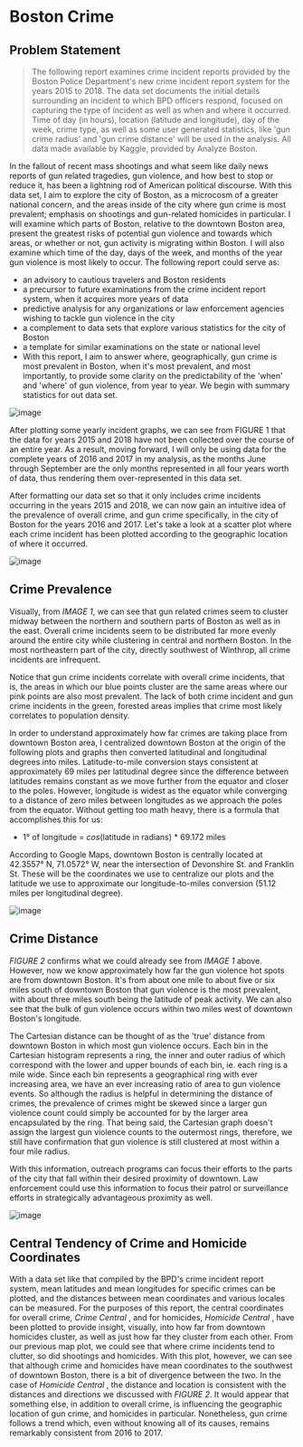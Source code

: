 # Boston Crime

## Problem Statement

>The following report examines crime incident reports provided by the Boston Police Department's new crime incident report system for the years 2015 to 2018. The data set documents the initial details surrounding an incident to which BPD officers respond, focused on capturing the type of incident as well as when and where it occurred. Time of day (in hours), location (latitude and longitude), day of the week, crime type, as well as some user generated statistics, like 'gun crime radius' and 'gun crime distance' will be used in the analysis. All data made available by Kaggle, provided by Analyze Boston.

In the fallout of recent mass shootings and what seem like daily news reports of gun related tragedies, gun violence, and how best to stop or reduce it, has been a lightning rod of American political discourse. With this data set, I aim to explore the city of Boston, as a microcosm of a greater national concern, and the areas inside of the city where gun crime is most prevalent; emphasis on shootings and gun-related homicides in particular. I will examine which parts of Boston, relative to the downtown Boston area, present the greatest risks of potential gun violence and towards which areas, or whether or not, gun activity is migrating within Boston. I will also examine which time of the day, days of the week, and months of the year gun violence is most likely to occur. The following report could serve as:

+ an advisory to cautious travelers and Boston residents
+ a precursor to future examinations from the crime incident report system, when it acquires more years of data
+ predictive analysis for any organizations or law enforcement agencies wishing to tackle gun violence in the city
+ a complement to data sets that explore various statistics for the city of Boston
+ a template for similar examinations on the state or national level
+ With this report, I aim to answer where, geographically, gun crime is most prevalent in Boston, when it's most prevalent, and most importantly, to provide some clarity on the predictability of the 'when' and 'where' of gun violence, from year to year. We begin with summary statistics for out data set.

![image](https://user-images.githubusercontent.com/42311832/94982019-7bc56f00-04f4-11eb-9b56-5654ff0cf6e8.png)

After plotting some yearly incident graphs, we can see from FIGURE 1 that the data for years 2015 and 2018 have not been collected over the course of an entire year. As a result, moving forward, I will only be using data for the complete years of 2016 and 2017 in my analysis, as the months June through September are the only months represented in all four years worth of data, thus rendering them over-represented in this data set.

After formatting our data set so that it only includes crime incidents occurring in the years 2015 and 2018, we can now gain an intuitive idea of the prevalence of overall crime, and gun crime specifically, in the city of Boston for the years 2016 and 2017. Let's take a look at a scatter plot where each crime incident has been plotted according to the geographic location of where it occurred.

![image](https://user-images.githubusercontent.com/42311832/94982080-d65ecb00-04f4-11eb-89cb-eb05bec2f02c.png)

## Crime Prevalence

Visually, from *IMAGE 1*, we can see that gun related crimes seem to cluster midway between the northern and southern parts of Boston as well as in the east. Overall crime incidents seem to be distributed far more evenly around the entire city while clustering in central and northern Boston. In the most northeastern part of the city, directly southwest of Winthrop, all crime incidents are infrequent. 

Notice that gun crime incidents correlate with overall crime incidents, that is, the areas in which our blue points cluster are the same areas where our pink points are also most prevalent. The lack of both crime incident and gun crime incidents in the green, forested areas implies that crime most likely correlates to population density.

In order to understand approximately how far crimes are taking place from downtown Boston area, I centralized downtown Boston at the origin of the following plots and graphs then converted latitudinal and longitudinal degrees into miles. Latitude-to-mile conversion stays consistent at approximately 69 miles per latitudinal degree since the difference between latitudes remains constant as we move further from the equator and closer to the poles. However, longitude is widest as the equator while converging to a distance of zero miles between longitudes as we approach the poles from the equator. Without getting too math heavy, there is a formula that accomplishes this for us:

- 1° of longitude = *cos*(latitude in radians) * 69.172 miles

According to Google Maps, downtown Boston is centrally located at 42.3557° N, 71.0572° W, near the intersection of Devonshire St. and Franklin St. These will be the coordinates we use to centralize our plots and the latitude we use to approximate our longitude-to-miles conversion (51.12 miles per longitudinal degree).

![image](https://user-images.githubusercontent.com/42311832/94982177-bd0a4e80-04f5-11eb-8751-d7cfeda1d9b6.png)

## Crime Distance

*FIGURE 2* confirms what we could already see from *IMAGE 1* above. However, now we know approximately how far the gun violence hot spots are from downtown Boston. It's from about one mile to about five or six miles south of downtown Boston that gun violence is the most prevalent, with about three miles south being the latitude of peak activity. We can also see that the bulk of gun violence occurs within two miles west of downtown Boston's longitude.

The Cartesian distance can be thought of as the 'true' distance from downtown Boston in which most gun violence occurs.  Each bin in the Cartesian histogram represents a ring, the inner and outer radius of which correspond with the lower and upper bounds of each bin, ie. each ring is a mile wide. Since each bin represents a geographical ring with ever increasing area, we have an ever increasing ratio of area to gun violence events. So although the radius is helpful in determining the distance of crimes, the prevalence of crimes might be skewed since a larger gun violence count could simply be accounted for by the larger area encapsulated by the ring. That being said, the Cartesian graph doesn't assign the largest gun violence counts to the outermost rings, therefore, we still have confirmation that gun violence is still clustered at most within a four mile radius.

With this information, outreach programs can focus their efforts to the parts of the city that fall within their desired proximity of downtown. Law enforcement could use this information to focus their patrol or surveillance efforts in strategically advantageous proximity as well.

![image](https://user-images.githubusercontent.com/42311832/94982195-ec20c000-04f5-11eb-8bba-9dc6364a062d.png)

## Central Tendency of Crime and Homicide Coordinates

With a data set like that compiled by the BPD's crime incident report system, mean latitudes and mean longitudes for specific crimes can be plotted, and the distances between mean coordinates and various locales can be measured. For the purposes of this report, the central coordinates for overall crime, _Crime Central_ , and for homicides,  _Homicide Central_ , have been plotted to provide insight, visually, into how far from downtown homicides cluster, as well as just how far they cluster from each other. From our previous map plot, we could see that where crime incidents tend to clutter, so did shootings and homicides. With this plot, however, we can see that although crime and homicides have mean coordinates to the southwest of downtown Boston, there is a bit of divergence between the two. In the case of _Homicide Central_ , the distance and location is consistent with the distances and directions we discussed with _FIGURE 2_. It would appear that something else, in addition to overall crime, is influencing the geographic location of gun crime, and homicides in particular. Nonetheless, gun crime follows a trend which, even without knowing all of its causes, remains remarkably consistent from 2016 to 2017.
